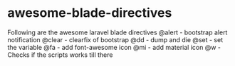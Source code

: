# awesome-blade-directives
Following are the awesome laravel blade directives
@alert - bootstrap alert notification
@clear - clearfix of bootstrap
@dd - dump and die
@set - set the variable
@fa - add font-awesome icon
@mi - add material icon
@w - Checks if the scripts works till there
